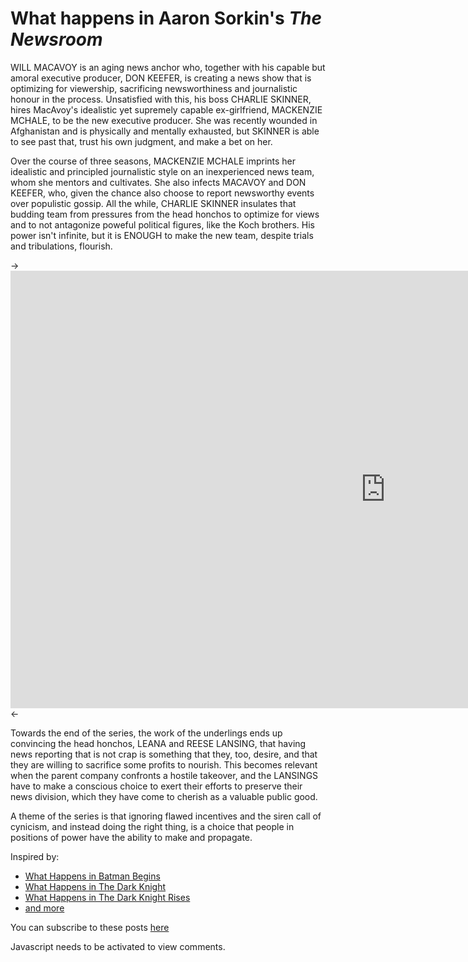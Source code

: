What happens in Aaron Sorkin's *The Newsroom*
=============================================

WILL MACAVOY is an aging news anchor who, together with his capable but amoral executive producer, DON KEEFER, is creating a news show that is optimizing for viewership, sacrificing newsworthiness and journalistic honour in the process. Unsatisfied with this, his boss CHARLIE SKINNER, hires MacAvoy's idealistic yet supremely capable ex-girlfriend, MACKENZIE MCHALE, to be the new executive producer. She was recently wounded in Afghanistan and is physically and mentally exhausted, but SKINNER is able to see past that, trust his own judgment, and make a bet on her. 

Over the course of three seasons, MACKENZIE MCHALE imprints her idealistic and principled journalistic style on an inexperienced news team, whom she mentors and cultivates. She also infects MACAVOY and DON KEEFER, who, given the chance also choose to report newsworthy events over populistic gossip. All the while, CHARLIE SKINNER insulates that budding team from pressures from the head honchos to optimize for views and to not antagonize poweful political figures, like the Koch brothers. His power isn't infinite, but it is ENOUGH to make the new team, despite trials and tribulations, flourish. 

-><iframe title="You know how? We just decided to." src="https://video.nunosempere.com/videos/embed/e8cc8e0b-1605-41fc-a809-27b294197d23" allowfullscreen="" sandbox="allow-same-origin allow-scripts allow-popups" width="1200" height="700" frameborder="0"></iframe><-

Towards the end of the series, the work of the underlings ends up convincing the head honchos, LEANA and REESE LANSING, that having news reporting that is not crap is something that they, too, desire, and that they are willing to sacrifice some profits to nourish. This becomes relevant when the parent company confronts a hostile takeover, and the LANSINGS have to make a conscious choice to exert their efforts to preserve their news division, which they have come to cherish as a valuable public good.

A theme of the series is that ignoring flawed incentives and the siren call of cynicism, and instead doing the right thing, is a choice that people in positions of power have the ability to make and propagate. 

Inspired by:

- [What Happens in Batman Begins](http://www.aaronsw.com/weblog/batmanbegins)
- [What Happens in The Dark Knight](http://www.aaronsw.com/weblog/tdk)
- [What Happens in The Dark Knight Rises](http://www.aaronsw.com/weblog/tdkr)
- [and more](http://www.aaronsw.com/weblog/fullarchive)

You can subscribe to these posts [here](https://nunosempere.com/.subscribe/)

<p>
  <section id='isso-thread'>
  <noscript>Javascript needs to be activated to view comments.</noscript>
  </section>
</p>
